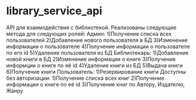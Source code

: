 # library_service_api
API для взаимодействия с библиотекой.
Реализованы следующие метода для следующих ролей:
  Админ:
    1)Получение списка всех пользователей
    2)Добавление нового пользователя в БД
    3)Изменение информации о пользователе
    4)Получение информации о пользователе по его id
    5)Удаление пользователя из БД
  Библиотекарь:
    1)Добавление новой книги в БД
    2)Изменение информации о книге
    3)Получение информции о книге по её id
    4)Удаление книги из БД
    5)Выдача книги
    6)Получение книги
  Пользователь:
    1)Резервирование книги
  Доступны без авторизации:
    1)Получение списка всех книг
    2)Получение информации о книге по её id
    3)Получение книг по Автору, Издателю, Жанру
    
    
